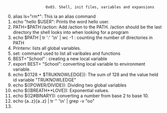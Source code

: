                       0x03. Shell, init files, variables and expansions
0. alias ls="rm*": This ia an alias command
1. echo "hello $USER": Prints the word hello user.
2. PATH=$PATH:/action: Add /action to the PATH. /action should be the last directory the shell looks into when looking for a program
3. echo $PATH | tr ':' '\n' | wc -1 : counting the number of directories in PATH
4. Printenv: lists all global variables.
5. set: command used to list all varibales and functions
6. BEST="School" : creating a new local variable
7. export BEST= "School": converting local variable to environment variable.
8. echo $((128 + $TRUKNOWLEDGE)): The sum of 128 and the value held id variable "TRUKNOWLEDGE"
9. echo $((POWER/DIVIDE)): Dividing two global variables
10. echo $((BREATH**LOVE)): Exponential values.
11. echo $((2#BINARY)): converting a number from base 2 to base 10.
12. echo {a..z}{a..z} | tr '' '\n' | grep -v "oo"
13.  
